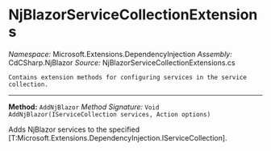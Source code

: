 # NjBlazorServiceCollectionExtensions

*Namespace:* Microsoft.Extensions.DependencyInjection
*Assembly:* CdCSharp.NjBlazor
*Source:* NjBlazorServiceCollectionExtensions.cs



    Contains extension methods for configuring services in the service collection.
    
---

**Method:** `AddNjBlazor`
*Method Signature:* `Void AddNjBlazor(IServiceCollection services, Action options)`

Adds NjBlazor services to the specified [T:Microsoft.Extensions.DependencyInjection.IServiceCollection].


